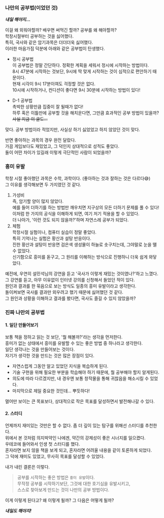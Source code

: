 ### 나만의 공부법(이었던 것)

***내일 해야지...***

이걸 왜 외워야할까? 배우면 써먹긴 할까? 공부를 왜 해야할까?<br>
학창시절부터 공부하는 것을 싫어했다.<br>
특히, 국사와 같은 암기과목은 더더더욱 싫어했다.<br>
이러한 마음가짐 덕분에 아래와 같은 공부법이 탄생했다.<br>

- 정시 공부법<br>
  이 공부법은 정말 간단하다. 정확한 계획을 세워서 정시에 시작하는 방법이다.<br>
  8시 47분에 시작하는 것보단, 9시에 딱 맞게 시작하는 것이 심적으로 편안하기 때문이다. <br>
  현재 시각이 9시 17분이여도 걱정할 것은 없다. <br>
  10시에 시작하거나, 컨디션이 좋다면 9시 30분에 시작하는 방법이 있다!<br>

- D-1 공부법<br>
  촉박한 상황만큼 집중이 잘 될때가 없다!<br>
  하루 혹은 이틀만에 공부할 것을 해치운다면, 그만큼 효과적인 공부 방법이 있을까?<br>
  ~~사실 지금 이 글도...~~


맞다. 공부 방법이라 적었지만, 사실상 하기 싫었었고 하지 않았던 것이 맞다.

반면 좋아하는 과목의 경우 완전 달랐다. <br>
가끔 게임보다도 재밌었고, 그 덕인지 상대적으로 성적도 좋았다.<br>
둘이 어떤 차이가 있길래 이렇게 극단적인 사람이 되었을까?<br>


### 흥미 유발
학창 시절 좋아했던 과목은 수학, 과학이다. (좋아하는 것과 잘하는 것은 다르다😅)<br>
그 이유를 생각해보면 두 가지였던 것 같다.<br>

1. 가성비<br>
   즉, 암기할 양이 많지 않았다.<br>
   예를 들어 더하기를 하는 방법만 깨우치면 지구상의 모든 더하기 문제를 풀 수 있다!<br>
   이처럼 한 가지의 공식을 이해하게 되면, 여기 저기 적용을 할 수 있었다.<br>
   더 나아가, '이런 것도 되지 않을까?'하며 자연스레 공부가 되었다.
2. 체험<br>
   학창시절 실험이나, 컴퓨터 실습이 정말 좋았다. <br>
   특히 기억나는 실험은 황산과 설탕 반응이다.<br>
   진한 황산과 설탕이 반응면 검은색 생성물이 하늘로 솟구치는데, 그야말로 눈을 뗄 수 없었다.<br>
   신기함으로 흥미를 돋구고, 그 원리를 이해하는 방식으로 진행하니 더욱 쉽게 와닿았다.<br>

예전에, 우연히 설민석님의 강연을 듣고 '국사가 이렇게 재밌는 것이였나?'하고 느꼈다.<br>
그 강연를 듣고, 아무 이유없이 인터넷 강의를 신청해서 들었던 적이 있다.<br>
원인과 결과를 한 묶음으로 보는 방식도 일종의 흥미 유발이라고 생각한다.<br>
돌이켜보면 국사를 결과만 외우려고 했기 때문에 싫어했던 것 같다.<br>
그 원인과 상황을 이해하고 결과를 봤다면, 국사도 즐길 수 있지 않았을까?

### 진짜 나만의 공부법
#### 1. 일단 만들어보기
보통 책을 정하고 읽는 것 보단, '뭘 해볼까?'라는 생각을 먼저한다.<br>
흥미가 없는 상태에서 흥미를 유발할 수 있는 좋은 방법 중 하나라고 생각한다.<br>
일단 생각나는 것을 만들어보는 것이다.<br>
자기가 생각한 것을 만드는 것은 많은 장점이 있다.<br>

- 자연스럽게 그동안 알고 있었던 지식을 복습하게 된다.
- 기술 구현을 위해 필요한 부분을 학습해야 하기 때문에, 뭘 공부해야 할지 알게된다.
- 의도에 따라 다르겠지만, 내 경우엔 보통 창작물을 통해 귀찮음을 해소시킬 수 있었다.
- 마지막으로 제일 중요한 것인데... 뿌듯하다!

멀어만 보이는 큰 목표보다, 상대적으로 작은 목표를 달성하면서 발전해나갈 수 있다.



#### 2. 스터디
언제까지 재미있는 것만은 할 수 없다. 좀 더 깊이 있는 탐구를 위해선 스터디를 추천한다.<br>
위에서 본 것처럼 의지박약인 나에겐, 약간의 강제성이 좋은 시너지를 일으켰다.<br>
우테코에 들어와서 인생 첫 스터디를 했다.<br>
혼자라면 보지 않을 책을 보게 되고, 혼자라면 어려울 내용을 같이 토론하게 되었다.<br>
그 덕에 재미도 있었고, 무사히 목표를 달성할 수 있었다.<br>

내가 내린 결론은 이렇다.

> 공부를 시작하는 좋은 방법은 `흥미 유발`이다.<br>
> 무작정 공부를 시작하기보단, 그것에 대한 호기심을 유발시키고,<br>
> 스스로 찾아보게 만드는 것이 나만의 공부 방법이다.<br>

이게 이렇게 된다고? 왜 이렇게 될까? 그 다음은 어떻게 될까?

***내일도 해야지!***
